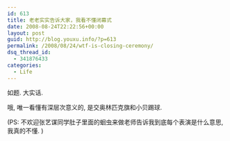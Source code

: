 ```yaml
---
id: 613
title: 老老实实告诉大家，我看不懂闭幕式
date: 2008-08-24T22:22:56+00:00
layout: post
guid: http://blog.youxu.info/?p=613
permalink: /2008/08/24/wtf-is-closing-ceremony/
dsq_thread_id:
  - 341876433
categories:
  - Life
---
```

如题. 大实话.

哦, 唯一看懂有深层次意义的, 是交奥林匹克旗和小贝踢球.

(PS: 不欢迎张艺谋同学肚子里面的蛔虫来做老师告诉我到底每个表演是什么意思, 我真的不懂. )